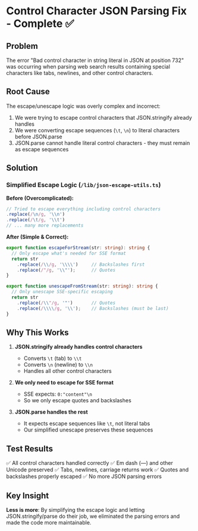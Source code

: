 # Control Character JSON Parsing Fix - Complete ✅

## Problem
The error "Bad control character in string literal in JSON at position 732" was occurring when parsing web search results containing special characters like tabs, newlines, and other control characters.

## Root Cause
The escape/unescape logic was overly complex and incorrect:
1. We were trying to escape control characters that JSON.stringify already handles
2. We were converting escape sequences (`\t`, `\n`) to literal characters before JSON.parse
3. JSON.parse cannot handle literal control characters - they must remain as escape sequences

## Solution

### Simplified Escape Logic (`/lib/json-escape-utils.ts`)

**Before (Overcomplicated):**
```typescript
// Tried to escape everything including control characters
.replace(/\n/g, '\\n')
.replace(/\t/g, '\\t')
// ... many more replacements
```

**After (Simple & Correct):**
```typescript
export function escapeForStream(str: string): string {
  // Only escape what's needed for SSE format
  return str
    .replace(/\\/g, '\\\\')     // Backslashes first
    .replace(/"/g, '\\"');      // Quotes
}

export function unescapeFromStream(str: string): string {
  // Only unescape SSE-specific escaping
  return str
    .replace(/\\"/g, '"')       // Quotes
    .replace(/\\\\/g, '\\');    // Backslashes (must be last)
}
```

## Why This Works

1. **JSON.stringify already handles control characters**
   - Converts `\t` (tab) to `\\t`
   - Converts `\n` (newline) to `\\n`
   - Handles all other control characters

2. **We only need to escape for SSE format**
   - SSE expects: `0:"content"\n`
   - So we only escape quotes and backslashes

3. **JSON.parse handles the rest**
   - It expects escape sequences like `\t`, not literal tabs
   - Our simplified unescape preserves these sequences

## Test Results
✅ All control characters handled correctly
✅ Em dash (—) and other Unicode preserved
✅ Tabs, newlines, carriage returns work
✅ Quotes and backslashes properly escaped
✅ No more JSON parsing errors

## Key Insight
**Less is more**: By simplifying the escape logic and letting JSON.stringify/parse do their job, we eliminated the parsing errors and made the code more maintainable.